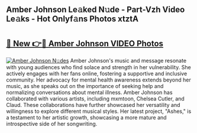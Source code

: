 ## Amber Johnson Le𝚊ked N𝚞de - Part-Vzh Video Le𝚊ks - Hot Onlyf𝚊ns Photos xtztA

# <h2><a href="http://ab63669.deff.icu/?id=Amber+Johnson">🔗 New 👉🔴 Amber Johnson VIDEO Photos</a></h2>

[![Amber Johnson N𝚞des](https://i.imgur.com/rIISA9y.gif)](http://ab63669.deff.icu/?id=Amber+Johnson)
Amber Johnson's music and message resonate with young audiences who find solace and strength in her vulnerability. She actively engages with her fans online, fostering a supportive and inclusive community. Her advocacy for mental health awareness extends beyond her music, as she speaks out on the importance of seeking help and normalizing conversations about mental illness. Amber Johnson has collaborated with various artists, including mxmtoon, Chelsea Cutler, and Claud. These collaborations have further showcased her versatility and willingness to explore different musical styles. Her latest project, "Ashes," is a testament to her artistic growth, showcasing a more mature and introspective side of her songwriting.
